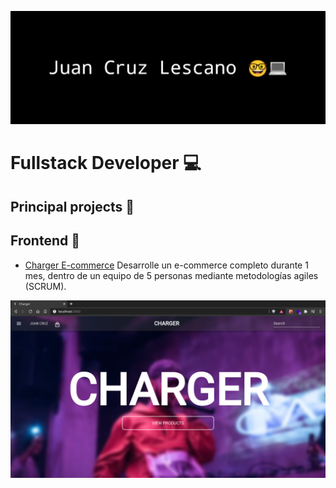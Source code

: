 ![header](images/Untitled.png)

# **Fullstack Developer** :computer:

## **Principal projects** :rocket:

## Frontend :nail_care:

- [Charger E-commerce](https://github.com/JuanCruzLescano/charger-ecommerce) Desarrolle un e-commerce completo durante 1 mes, dentro de un equipo de 5 personas mediante metodologías agiles (SCRUM).

![Charger](images/homepage.png)

<!--
**JuanCruzLescano/JuanCruzLescano** is a ✨ _special_ ✨ repository because its `README.md` (this file) appears on your GitHub profile.

Here are some ideas to get you started:

- 🔭 I’m currently working on ...
- 🌱 I’m currently learning ...
- 👯 I’m looking to collaborate on ...
- 🤔 I’m looking for help with ...
- 💬 Ask me about ...
- 📫 How to reach me: ...
- 😄 Pronouns: ...
- ⚡ Fun fact: ...
-->
